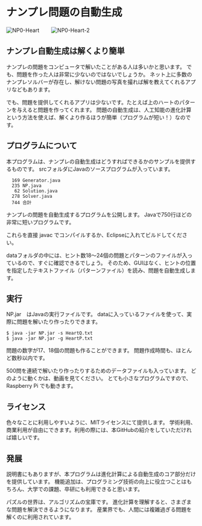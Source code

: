# ナンプレ問題の自動生成
![NP0-Heart](https://user-images.githubusercontent.com/63762160/111978921-cfca1b80-8b47-11eb-9dad-c46e14e9a598.png)　　
![NP0-Heart-2](https://user-images.githubusercontent.com/63762160/111979291-3c451a80-8b48-11eb-8315-482d9a7584ff.png)

## ナンプレ自動生成は解くより簡単

ナンプレの問題をコンピュータで解いたことがある人は多いかと思います。
でも、問題を作った人は非常に少ないのではないでしょうか。
ネット上に多数のナンプレソルバーが存在し、解けない問題の写真を撮れば解を教えてくれるアプリなどもあります。

でも、問題を提供してくれるアプリは少ないです。たとえば上のハートのパターンを与えると問題を作ってくれます。
問題の自動生成は、人工知能の進化計算という方法を使えば、解くより作るほうが簡単（プログラムが短い！）なのです。

## プログラムについて

本プログラムは、ナンプレの自動生成はどうすればできるかのサンプルを提供するものです。
srcフォルダにJavaのソースプログラムが入っています。
```
  169 Generator.java
  235 NP.java
   62 Solution.java
  278 Solver.java
  744 合計
```
ナンプレの問題を自動生成するプログラムを公開します。
Javaで750行ほどの非常に短いプログラムです。

これらを直接 javac でコンパイルするか、Eclipseに入れてビルドしてください。

dataフォルダの中には、ヒント数18〜24個の問題とパターンのファイルが入っているので、すぐに確認できるでしょう。
そのため、GUIはなく、ヒントの位置を指定したテキストファイル（パターンファイル）を読み、問題を自動生成します。

## 実行

NP.jar　はJavaの実行ファイルです。
dataに入っているファイルを使って、実際に問題を解いたり作ったりできます。
```
$ java -jar NP.jar -s HeartQ.txt
$ java -jar NP.jar -g HeartP.txt
```
問題の数字が17、18個の問題も作ることができます。
問題作成時間も、ほとんど数秒以内です。

500問を連続で解いたり作ったりするためのデータファイルも入っています。
どのように動くかは、動画を見てください。
とても小さなプログラムですので、Raspberry Pi でも動きます。

## ライセンス

色々なことに利用しやすいように、MITライセンスにて提供します。
学術利用、商業利用が自由にできます。利用の際には、本GitHubの紹介をしていただければ嬉しいです。

## 発展

説明書にもありますが、本プログラムは進化計算による自動生成のコア部分だけを提供しています。
機能追加は、プログラミング技術の向上に役立つことはもちろん、大学での課題、卒研にも利用できると思います。

パズルの世界は、アルゴリズムの宝庫です。
進化計算を理解すると、さまざまな問題を解決できるようになります。
産業界でも、人間には複雑過ぎる問題を解くのに利用されています。
